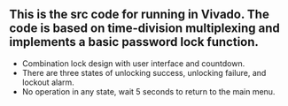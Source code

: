 ## This is the src code for running in Vivado. The code is based on time-division multiplexing and implements a basic password lock function.

- Combination lock design with user interface and countdown.
- There are three states of unlocking success, unlocking failure, and lockout alarm.
- No operation in any state, wait 5 seconds to return to the main menu.
